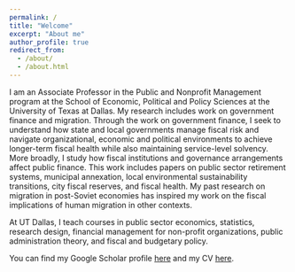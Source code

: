 ```yaml
---
permalink: /
title: "Welcome"
excerpt: "About me"
author_profile: true
redirect_from: 
  - /about/
  - /about.html
---
```


I am an Associate Professor in the Public and Nonprofit Management program at the School of Economic, Political and Policy Sciences at the University of Texas at Dallas. My research includes work on government finance and migration. Through the work on government finance, I seek to understand how state and local governments  manage fiscal risk and navigate organizational, economic and political environments to achieve longer-term fiscal health while also maintaining service-level solvency. More broadly, I study how fiscal institutions and governance arrangements affect public finance. This work includes papers on public sector retirement systems, municipal annexation, local environmental sustainability transitions, city fiscal reserves, and fiscal health. My past research on migration in post-Soviet economies has inspired my work on the fiscal implications of human migration in other contexts.

At UT Dallas, I teach courses in public sector economics, statistics, research design, financial management for non-profit organizations, public administration theory, and fiscal and budgetary policy.  

You can find my Google Scholar profile [here](https://scholar.google.com/citations?user=tzxgfZ8AAAAJ&hl=en) and my CV [here](cv/).


<!--
Prior to my appointment at Yale, I received my Ph.D. in Political Science and M.Sc. in Statistics from University of California, Los Angeles. Before coming to UCLA, I was a research fellow at the Center for the Study of Institutions and Development at Higher School of Economics in Moscow (2013-14).

Since the results of R&D investments typically emerge years after the elected incumbent leaves her office, why do incumbent politicians pursue such policies? 



My [dissertation](dissertation/) explores the information tools employed by modern non-democratic leaders to maintain political control and their citizens’ probable responses to the strategies these tools make possible. It focuses primarily on government hiring of agents to impersonate ordinary citizens and engage online and offline with members of the political opposition. 

My other current projects cover a wide range of questions associated with collective behavior in the broadest sense. In collaboration with [Keith Chen (UCLA and Uber)](http://www.anderson.ucla.edu/faculty/keith.chen/), [Zachary Steinert-Threlkeld (UCLA)](https://zacharyst.com/), and [Jungseock Joo (UCLA)](http://home.jsjoo.com/), I am developing a set of spatial deep learning models to examine the diffusion of protest in the United States after the presidential election of 2016. In a separate paper, we detail our study of the accuracy of estimates of crowd sizes generated by social media data. 

In another project co-authored with [Dmitry Dagaev (Moscow, HSE)](https://www.hse.ru/en/staff/ddagaev), [Natalia Lamberova (UCLA)](https://sites.google.com/site/natalialamberova/) and [Konstantin Sonin (Univeristy of Chicago)](https://harris.uchicago.edu/directory/konstantin-sonin), I study how communication technology has changed the architecture of social movements worldwide [(check our recent paper)](https://doi.org/10.1016/j.ejpoleco.2019.08.003).

I have conducted field research in Russia, funded by Carnegie Corporation of New York, Emory University, Moscow Higher School of Economics, Indiana University, and St Petersburg University.
Before starting my PhD program at UCLA, I was a research fellow at the Center for the Study of Institutions and Development (2013-14) and a lecturer at the Department of Political Science at Higher School of Economics in Moscow (2010-13). I received *“The Best Lecturer of the Political Science Department”* Award in 2012. I also was a visiting research fellow at Russian & East European Institute at Indiana University.

-->